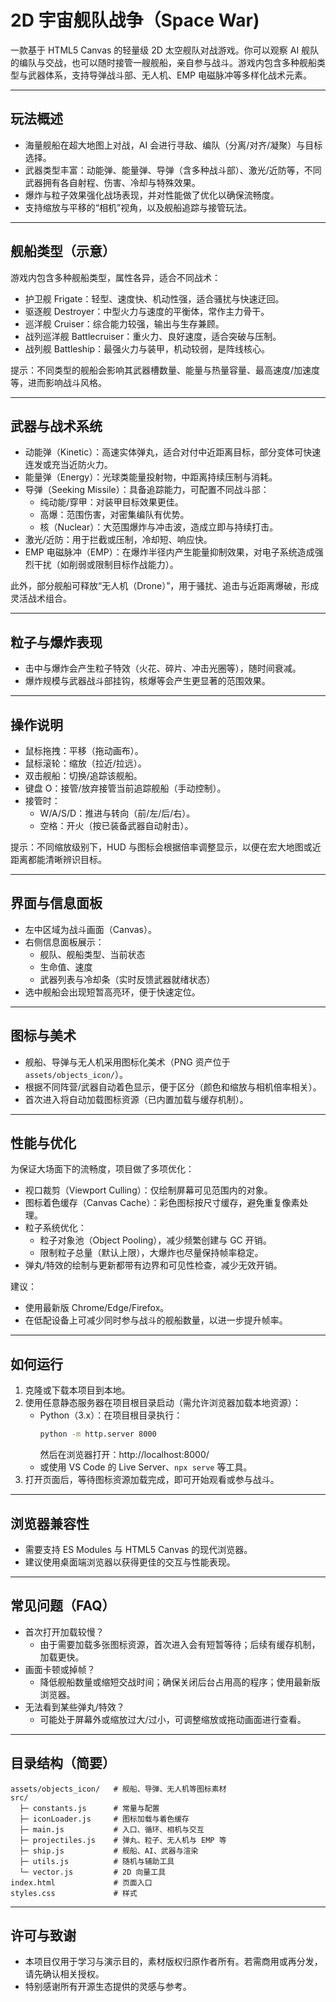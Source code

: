 # 2D 宇宙舰队战争（Space War)

一款基于 HTML5 Canvas 的轻量级 2D 太空舰队对战游戏。你可以观察 AI 舰队的编队与交战，也可以随时接管一艘舰船，亲自参与战斗。游戏内包含多种舰船类型与武器体系，支持导弹战斗部、无人机、EMP 电磁脉冲等多样化战术元素。

---

## 玩法概述
- 海量舰船在超大地图上对战，AI 会进行寻敌、编队（分离/对齐/凝聚）与目标选择。
- 武器类型丰富：动能弹、能量弹、导弹（含多种战斗部）、激光/近防等，不同武器拥有各自射程、伤害、冷却与特殊效果。
- 爆炸与粒子效果强化战场表现，并对性能做了优化以确保流畅度。
- 支持缩放与平移的“相机”视角，以及舰船追踪与接管玩法。

---

## 舰船类型（示意）
游戏内包含多种舰船类型，属性各异，适合不同战术：
- 护卫舰 Frigate：轻型、速度快、机动性强，适合骚扰与快速迂回。
- 驱逐舰 Destroyer：中型火力与速度的平衡体，常作主力骨干。
- 巡洋舰 Cruiser：综合能力较强，输出与生存兼顾。
- 战列巡洋舰 Battlecruiser：重火力、良好速度，适合突破与压制。
- 战列舰 Battleship：最强火力与装甲，机动较弱，是阵线核心。

提示：不同类型的舰船会影响其武器槽数量、能量与热量容量、最高速度/加速度等，进而影响战斗风格。

---

## 武器与战术系统
- 动能弹（Kinetic）：高速实体弹丸，适合对付中近距离目标，部分变体可快速连发或充当近防火力。
- 能量弹（Energy）：光球类能量投射物，中距离持续压制与消耗。
- 导弹（Seeking Missile）：具备追踪能力，可配置不同战斗部：
  - 纯动能/穿甲：对装甲目标效果更佳。
  - 高爆：范围伤害，对密集编队有优势。
  - 核（Nuclear）：大范围爆炸与冲击波，造成立即与持续打击。
- 激光/近防：用于拦截或压制，冷却短、响应快。
- EMP 电磁脉冲（EMP）：在爆炸半径内产生能量抑制效果，对电子系统造成强烈干扰（如削弱或限制目标作战能力）。

此外，部分舰船可释放“无人机（Drone）”，用于骚扰、追击与近距离爆破，形成灵活战术组合。

---

## 粒子与爆炸表现
- 击中与爆炸会产生粒子特效（火花、碎片、冲击光圈等），随时间衰减。
- 爆炸规模与武器战斗部挂钩，核爆等会产生更显著的范围效果。

---

## 操作说明
- 鼠标拖拽：平移（拖动画布）。
- 鼠标滚轮：缩放（拉近/拉远）。
- 双击舰船：切换/追踪该舰船。
- 键盘 O：接管/放弃接管当前追踪舰船（手动控制）。
- 接管时：
  - W/A/S/D：推进与转向（前/左/后/右）。
  - 空格：开火（按已装备武器自动射击）。

提示：不同缩放级别下，HUD 与图标会根据倍率调整显示，以便在宏大地图或近距离都能清晰辨识目标。

---

## 界面与信息面板
- 左中区域为战斗画面（Canvas）。
- 右侧信息面板展示：
  - 舰队、舰船类型、当前状态
  - 生命值、速度
  - 武器列表与冷却条（实时反馈武器就绪状态）
- 选中舰船会出现短暂高亮环，便于快速定位。

---

## 图标与美术
- 舰船、导弹与无人机采用图标化美术（PNG 资产位于 `assets/objects_icon/`）。
- 根据不同阵营/武器自动着色显示，便于区分（颜色和缩放与相机倍率相关）。
- 首次进入将自动加载图标资源（已内置加载与缓存机制）。

---

## 性能与优化
为保证大场面下的流畅度，项目做了多项优化：
- 视口裁剪（Viewport Culling）：仅绘制屏幕可见范围内的对象。
- 图标着色缓存（Canvas Cache）：彩色图标按尺寸缓存，避免重复像素处理。
- 粒子系统优化：
  - 粒子对象池（Object Pooling），减少频繁创建与 GC 开销。
  - 限制粒子总量（默认上限），大爆炸也尽量保持帧率稳定。
- 弹丸/特效的绘制与更新都带有边界和可见性检查，减少无效开销。

建议：
- 使用最新版 Chrome/Edge/Firefox。
- 在低配设备上可减少同时参与战斗的舰船数量，以进一步提升帧率。

---

## 如何运行
1. 克隆或下载本项目到本地。
2. 使用任意静态服务器在项目根目录启动（需允许浏览器加载本地资源）：
   - Python（3.x）：在项目根目录执行：
     ```bash
     python -m http.server 8000
     ```
     然后在浏览器打开：http://localhost:8000/
   - 或使用 VS Code 的 Live Server、`npx serve` 等工具。
3. 打开页面后，等待图标资源加载完成，即可开始观看或参与战斗。

---

## 浏览器兼容性
- 需要支持 ES Modules 与 HTML5 Canvas 的现代浏览器。
- 建议使用桌面端浏览器以获得更佳的交互与性能表现。

---

## 常见问题（FAQ）
- 首次打开加载较慢？
  - 由于需要加载多张图标资源，首次进入会有短暂等待；后续有缓存机制，加载更快。
- 画面卡顿或掉帧？
  - 降低舰船数量或缩短交战时间；确保关闭后台占用高的程序；使用最新版浏览器。
- 无法看到某些弹丸/特效？
  - 可能处于屏幕外或缩放过大/过小，可调整缩放或拖动画面进行查看。

---

## 目录结构（简要）
```
assets/objects_icon/   # 舰船、导弹、无人机等图标素材
src/
  ├─ constants.js      # 常量与配置
  ├─ iconLoader.js     # 图标加载与着色缓存
  ├─ main.js           # 入口、循环、相机与交互
  ├─ projectiles.js    # 弹丸、粒子、无人机与 EMP 等
  ├─ ship.js           # 舰船、AI、武器与渲染
  ├─ utils.js          # 随机与辅助工具
  └─ vector.js         # 2D 向量工具
index.html             # 页面入口
styles.css             # 样式
```

---

## 许可与致谢
- 本项目仅用于学习与演示目的，素材版权归原作者所有。若需商用或再分发，请先确认相关授权。
- 特别感谢所有开源生态提供的灵感与参考。
